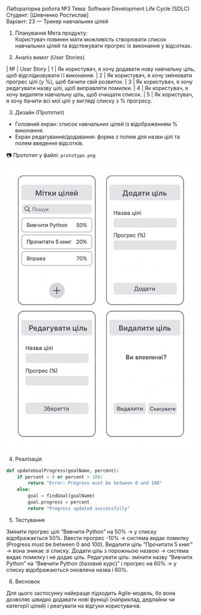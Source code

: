 Лабораторна робота №3
Тема: Software Development Life Cycle (SDLC)  
Студент: [Шевченко Ростислав]  
Варіант: 23 — Трекер навчальних цілей  


1. Планування
Мета продукту:  
Користувач повинен мати можливість створювати список навчальних цілей та відстежувати прогрес їх виконання у відсотках.


2. Аналіз вимог (User Stories)

| №  | User Story
| 1  | Як користувач, я хочу додавати нову навчальну ціль, щоб відслідковувати її виконання.
| 2  | Як користувач, я хочу змінювати прогрес цілі (у %), щоб бачити свій розвиток.
| 3  | Як користувач, я хочу редагувати назву цілі, щоб виправляти помилки.
| 4  | Як користувач, я хочу видаляти навчальну ціль, щоб очищати список.
| 5  | Як користувач, я хочу бачити всі мої цілі у вигляді списку з % прогресу.

3. Дизайн (Прототип)

- Головний екран: список навчальних цілей із відображенням % виконання.  
- Екран редагування/додавання: форма з полем для назви цілі та полем введення відсотків.  

📷 Прототип у файлі: `prototype.png`  

![Прототип](57fb906e-ad75-4290-a45e-e0570cc125fe-wm.png)

4. Реалізація


```python
def updateGoalProgress(goalName, percent):
    if percent < 0 or percent > 100:
        return "Error: Progress must be between 0 and 100"
    else:
        goal = findGoal(goalName)
        goal.progress = percent
        return "Progress updated successfully"
```


5. Тестування

 Змінити прогрес цілі “Вивчити Python” на 50% → у списку відображається 50%.
 Ввести прогрес -10% → система видає помилку (Progress must be between 0 and 100).
 Видалити ціль “Прочитати 5 книг” → вона зникає зі списку.
 Додати ціль з порожньою назвою → система видає помилку і не додає ціль.
 Редагувати ціль: змінити назву “Вивчити Python” на “Вивчити Python (базовий курс)” і прогрес на 60% → у списку відображаються оновлена назва і 60%.


6. Висновок

Для цього застосунку найкраще підходить Agile-модель, бо вона дозволяє швидко додавати нові функції (наприклад, дедлайни чи категорії цілей) і реагувати на відгуки користувачів.




